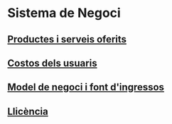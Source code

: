 <!-- TITLE: Sistema de Negoci -->
<!-- SUBTITLE: Sistema de Negoci -->

# Sistema de Negoci

<a href="https://wiki-js-epl.herokuapp.com/visual-studio-code/sys-neg/product-servei">
	<h2 style="pointer-events: auto;
		 cursor: pointer; text-decoration:none;">Productes i serveis oferits</h2>
	</div>
</a>
<a href="https://wiki-js-epl.herokuapp.com/visual-studio-code/sys-neg/costos-usuari">
	<h2 style="pointer-events: auto;
		 cursor: pointer; text-decoration:none;">Costos dels usuaris</h2>
	</div>
</a>
<a href="https://wiki-js-epl.herokuapp.com/visual-studio-code/sys-neg/negoci-ingressos">
	<h2 style="pointer-events: auto;
		 cursor: pointer; text-decoration:none;">Model de negoci i font d'ingressos</h2>
	</div>
</a>
<a href="https://wiki-js-epl.herokuapp.com/visual-studio-code/sys-neg/llicencia">
	<h2 style="pointer-events: auto;
		 cursor: pointer; text-decoration:none;">Llicència</h2>
	</div>
</a>
